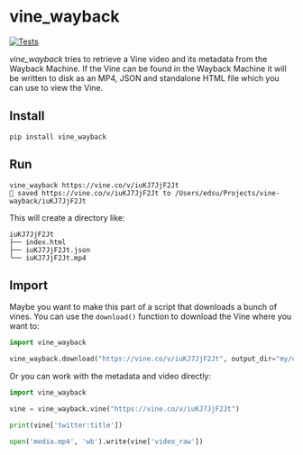 # vine_wayback

[![Tests](https://github.com/edsu/vine_wayback/actions/workflows/test.yml/badge.svg)](https://github.com/edsu/vine_wayback/actions/workflows/test.yml)

*vine_wayback* tries to retrieve a Vine video and its metadata from the Wayback Machine. If the Vine can be found in the Wayback Machine it will be written to disk as an MP4, JSON and standalone HTML file which you can use to view the Vine.

## Install

```shell
pip install vine_wayback
```

## Run

```
vine_wayback https://vine.co/v/iuKJ7JjF2Jt
💾 saved https://vine.co/v/iuKJ7JjF2Jt to /Users/edsu/Projects/vine-wayback/iuKJ7JjF2Jt
```

This will create a directory like:

```
iuKJ7JjF2Jt
├── index.html
├── iuKJ7JjF2Jt.json
└── iuKJ7JjF2Jt.mp4
```

## Import

Maybe you want to make this part of a script that downloads a bunch of vines. You can use the `download()` function to download the Vine where you want to:

```python
import vine_wayback

vine_wayback.download("https://vine.co/v/iuKJ7JjF2Jt", output_dir="my/dir", quiet=True)
```

Or you can work with the metadata and video directly:

```python
import vine_wayback

vine = vine_wayback.vine("https://vine.co/v/iuKJ7JjF2Jt")

print(vine['twitter:title'])

open('media.mp4', 'wb').write(vine['video_raw'])
```
